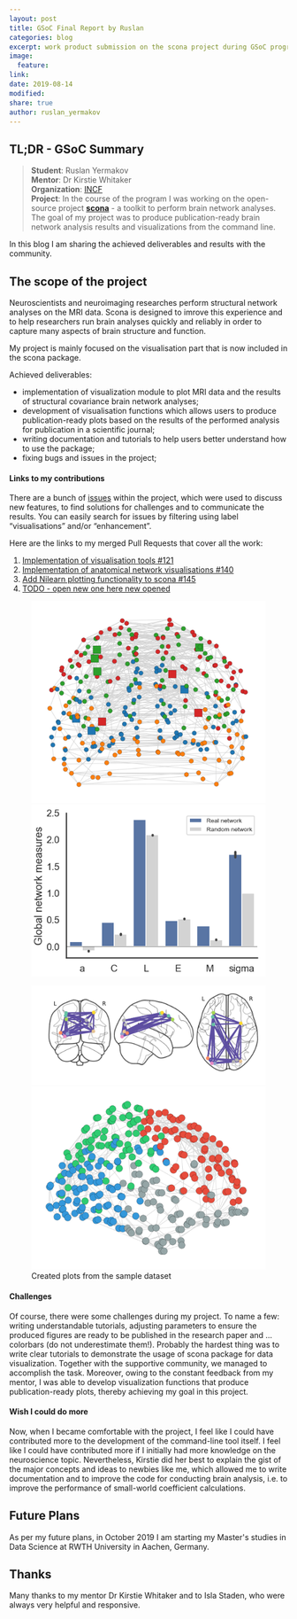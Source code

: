 ```yaml
---
layout: post
title: GSoC Final Report by Ruslan 
categories: blog
excerpt: work product submission on the scona project during GSoC program
image:
  feature:
link:
date: 2019-08-14
modified:
share: true
author: ruslan_yermakov
---
```


## TL;DR - GSoC Summary

> **Student**: Ruslan Yermakov  
**Mentor**: Dr Kirstie Whitaker    
**Organization**: [INCF](https://www.incf.org/gsoc2019/projectlist)    
**Project**: In the course of the program I was working on the open-source project [**scona**](https://github.com/WhitakerLab/scona) - a toolkit to perform brain network analyses. 
The goal of my project was to produce publication-ready brain network analysis results and visualizations from the command line. 

In this blog I am sharing the achieved deliverables and results with the community.

## The scope of the project

Neuroscientists and neuroimaging researches perform structural network analyses on the MRI data.
Scona is designed to imrove this experience and to help researchers run brain analyses quickly and reliably in order to capture many aspects of brain structure and function.

My project is mainly focused on the visualisation part that is now included in the scona package.
  
Achieved deliverables:
- implementation of visualization module to plot MRI data and the results of structural covariance brain network analyses;  
- development of visualisation functions which allows users to produce publication-ready plots based on the results of the performed analysis for publication in a scientific journal;  
- writing documentation and tutorials to help users better understand how to use the package;
- fixing bugs and issues in the project; 


#### Links to my contributions

There are a bunch of [issues](https://github.com/WhitakerLab/scona/issues) within the project, which were used to discuss new features, to find solutions for challenges and to communicate the results. 
You can easily search for issues by filtering using label “visualisations” and/or “enhancement”.

Here are the links to my merged Pull Requests that cover all the work:
1) [Implementation of visualisation tools #121](https://github.com/WhitakerLab/scona/pull/121)  
2) [Implementation of anatomical network visualisations #140](https://github.com/WhitakerLab/scona/pull/140)  
3) [Add Nilearn plotting functionality to scona #145](https://github.com/WhitakerLab/scona/pull/145)  
4) [TODO - open new one here new opened]()  

<figure class="half">
  <img src="/images/Ruslan-GSoC/2pic.png" alt="Picture 1">
  <img src="/images/Ruslan-GSoC/3pic.png" alt="Picture 2">
</figure>
<figure class="half">
  <img src="/images/Ruslan-GSoC/1pic.png" alt="Picture 3">
  <img src="/images/Ruslan-GSoC/4pic.png" alt="Picture 4">
  <figcaption> Created plots from the sample dataset </figcaption>
</figure>

#### Challenges

Of course, there were some challenges during my project. 
To name a few: writing understandable tutorials, adjusting parameters to ensure the produced figures are ready to be published in the research paper and … colorbars (do not underestimate them!).
Probably the hardest thing was to write clear tutorials to demonstrate the usage of scona package for data visualization. 
Together with the supportive community, we managed to accomplish the task. 
Moreover, owing to the constant feedback from my mentor, I was able to develop visualization functions that produce publication-ready plots, thereby achieving my goal in this project.

#### Wish I could do more

Now, when I became comfortable with the project, I feel like I could have contributed more to the development of the command-line tool itself. 
I feel like I could have contributed more if I initially had more knowledge on the neuroscience topic. 
Nevertheless, Kirstie did her best to explain the gist of the major concepts and ideas to newbies like me, which allowed me to write documentation and to improve the code for conducting brain analysis, i.e. to improve the performance of small-world coefficient calculations. 

## Future Plans

As per my future plans, in October 2019 I am starting my Master's studies in Data Science at RWTH University in Aachen, Germany.


## Thanks
Many thanks to my mentor Dr Kirstie Whitaker and to Isla Staden, who were always very helpful and responsive.

 
